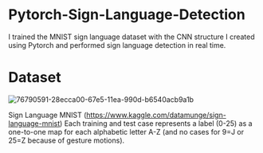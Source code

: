 # Pytorch-Sign-Language-Detection
I trained the MNIST sign language dataset with the CNN structure I created using Pytorch and performed sign language detection in real time.

# Dataset

![76790591-28ecca00-67e5-11ea-990d-b6540acb9a1b](https://user-images.githubusercontent.com/48621020/209863760-49d4ac2a-bedf-4b38-bf39-bb0f06436c62.png)

Sign Language MNIST (https://www.kaggle.com/datamunge/sign-language-mnist) Each training and test case represents a label (0-25) as a one-to-one map for each alphabetic letter A-Z (and no cases for 9=J or 25=Z because of gesture motions).
